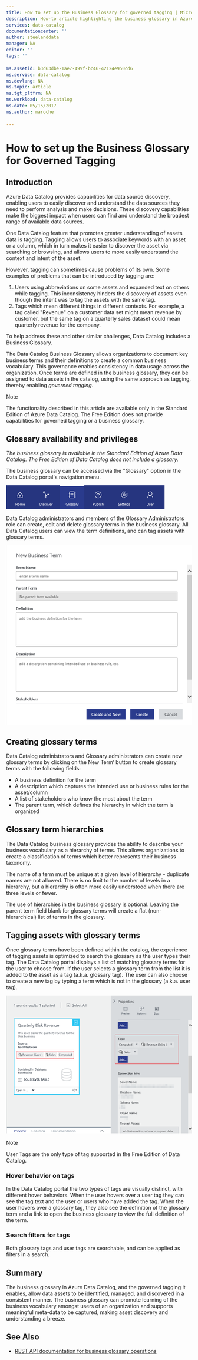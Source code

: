 ```yaml
---
title: How to set up the Business Glossary for governed tagging | Microsoft Docs
description: How-to article highlighting the business glossary in Azure Data Catalog for defining and using a common business vocabulary to tag registered data assets.
services: data-catalog
documentationcenter: ''
author: steelanddata
manager: NA
editor: ''
tags: ''

ms.assetid: b3d63dbe-1ae7-499f-bc46-42124e950cd6
ms.service: data-catalog
ms.devlang: NA
ms.topic: article
ms.tgt_pltfrm: NA
ms.workload: data-catalog
ms.date: 05/15/2017
ms.author: maroche

---
```

# How to set up the Business Glossary for Governed Tagging
## Introduction
Azure Data Catalog provides capabilities for data source discovery, enabling users to easily discover and understand the data sources they need to perform analysis and make decisions. These discovery capabilities make the biggest impact when users can find and understand the broadest range of available data sources.

One Data Catalog feature that promotes greater understanding of assets data is tagging. Tagging allows users to associate keywords with an asset or a column, which in turn makes it easier to discover the asset via searching or browsing, and allows users to more easily understand the context and intent of the asset.

However, tagging can sometimes cause problems of its own. Some examples of problems that can be introduced by tagging are:

1. Users using abbreviations on some assets and expanded text on others while tagging. This inconsistency hinders the discovery of assets even though the intent was to tag the assets with the same tag.
2. Tags which mean different things in different contexts. For example, a tag called "Revenue" on a customer data set might mean revenue by customer, but the same tag on a quarterly sales dataset could mean quarterly revenue for the company.  

To help address these and other similar challenges, Data Catalog includes a Business Glossary.

The Data Catalog Business Glossary allows organizations to document key business terms and their definitions to create a common business vocabulary. This governance enables consistency in data usage across the organization. Once terms are defined in the business glossary, they can be assigned to data assets in the catalog, using the same approach as tagging, thereby enabling *governed tagging*.

> [!NOTE]
> The functionality described in this article are available only in the Standard Edition of Azure Data Catalog. The Free Edition does not provide capabilities for governed tagging or a business glossary.
>
>

## Glossary availability and privileges
*The business glossary is available in the Standard Edition of Azure Data Catalog. The Free Edition of Data Catalog does not include a glossary.*

The business glossary can be accessed via the "Glossary" option in the Data Catalog portal's navigation menu.  

![Accessing the business glossary](./media/data-catalog-how-to-business-glossary/01-portal-menu.png)

Data Catalog administrators and members of the Glossary Administrators role can create, edit and delete glossary terms in the business glossary. All Data Catalog users can view the term definitions, and can tag assets with glossary terms.

![Adding a new glossary term](./media/data-catalog-how-to-business-glossary/02-new-term.png)

## Creating glossary terms
Data Catalog administrators and Glossary administrators can create new glossary terms by clicking on the New Term’ button to create glossary terms with the following fields:

* A business definition for the term
* A description which captures the intended use or business rules for the asset/column
* A list of stakeholders who know the most about the term
* The parent term, which defines the hierarchy in which the term is organized

## Glossary term hierarchies
The Data Catalog business glossary provides the ability to describe your business vocabulary as a hierarchy of terms. This allows organizations to create a classification of terms which better represents their business taxonomy.

The name of a term must be unique at a given level of hierarchy - duplicate names are not allowed. There is no limit to the number of levels in a hierarchy, but a hierarchy is often more easily understood when there are three levels or fewer.

The use of hierarchies in the business glossary is optional. Leaving the parent term field blank for glossary terms will create a flat (non-hierarchical) list of terms in the glossary.  

## Tagging assets with glossary terms
Once glossary terms have been defined within the catalog, the experience of tagging assets is optimized to search the glossary as the user types their tag. The Data Catalog portal displays a list of matching glossary terms for the user to choose from. If the user selects a glossary term from the list it is added to the asset as a tag (a.k.a. glossary tag). The user can also choose to create a new tag by typing a term which is not in the glossary (a.k.a. user tag).

![Data asset tagged with one user tag and two glossary tags](./media/data-catalog-how-to-business-glossary/03-tagged-asset.png)

> [!NOTE]
> User Tags are the only type of tag supported in the Free Edition of Data Catalog.
>
>

### Hover behavior on tags
In the Data Catalog portal the two types of tags are visually distinct, with different hover behaviors. When the user hovers over a user tag they can see the tag text and the user or users who have added the tag. When the user hovers over a glossary tag, they also see the definition of the glossary term and a link to open the business glossary to view the full definition of the term.

### Search filters for tags
Both glossary tags and user tags are searchable, and can be applied as filters in a search.

## Summary
The business glossary in Azure Data Catalog, and the governed tagging it enables, allow data assets to be identified, managed, and discovered in a consistent manner. The business glossary can promote learning of the business vocabulary amongst users of an organization and supports meaningful meta-data to be captured, making asset discovery and understanding a breeze.

## See Also
* [REST API documentation for business glossary operations](https://msdn.microsoft.com/library/mt708855.aspx)

